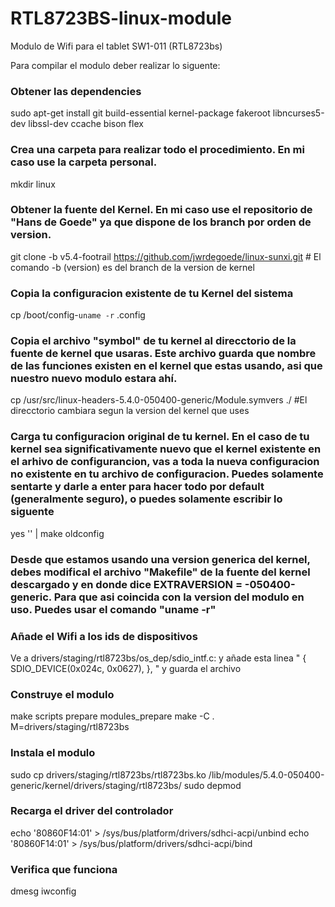 # RTL8723BS-linux-module
Modulo de Wifi para el tablet SW1-011 (RTL8723bs)

Para compilar el modulo deber realizar lo siguente:

### Obtener las dependencies
sudo apt-get install git build-essential kernel-package fakeroot libncurses5-dev libssl-dev ccache bison flex
### Crea una carpeta para realizar todo el procedimiento. En mi caso use la carpeta personal.
mkdir linux
### Obtener la fuente del Kernel. En mi caso use el repositorio de "Hans de Goede" ya que dispone de los branch por orden de version.
git clone -b v5.4-footrail https://github.com/jwrdegoede/linux-sunxi.git # El comando -b (version) es del branch de la version de kernel
### Copia la configuracion existente de tu Kernel del sistema
cp /boot/config-`uname -r` .config
### Copia el archivo "symbol" de tu kernel al direcctorio de la fuente de kernel que usaras. Este archivo guarda que nombre de las funciones existen en el kernel que estas usando, asi que nuestro nuevo modulo estara ahí.
cp /usr/src/linux-headers-5.4.0-050400-generic/Module.symvers ./          #El direcctorio cambiara segun la version del kernel que uses
### Carga tu configuracion original de tu kernel. En el caso de tu kernel sea significativamente nuevo que el kernel existente en el arhivo de configurancion, vas a toda la nueva configuracion no existente en tu archivo de configuracion. Puedes solamente sentarte y darle a enter para hacer todo por default (generalmente seguro), o puedes solamente escribir lo siguente
yes '' | make oldconfig
### Desde que estamos usando una version generica del kernel, debes modifical el archivo "Makefile" de la fuente del kernel descargado y en donde dice EXTRAVERSION = -050400-generic. Para que asi coincida con la version del modulo en uso. Puedes usar el comando "uname -r"
### Añade el Wifi a los ids de dispositivos
Ve a drivers/staging/rtl8723bs/os_dep/sdio_intf.c: y añade esta linea " { SDIO_DEVICE(0x024c, 0x0627), }, " y guarda el archivo
### Construye el modulo
make scripts prepare modules_prepare
make -C . M=drivers/staging/rtl8723bs
### Instala el modulo
sudo cp drivers/staging/rtl8723bs/rtl8723bs.ko /lib/modules/5.4.0-050400-generic/kernel/drivers/staging/rtl8723bs/
sudo depmod
### Recarga el driver del controlador
echo '80860F14:01' > /sys/bus/platform/drivers/sdhci-acpi/unbind
echo '80860F14:01' > /sys/bus/platform/drivers/sdhci-acpi/bind
### Verifica que funciona
dmesg
iwconfig
